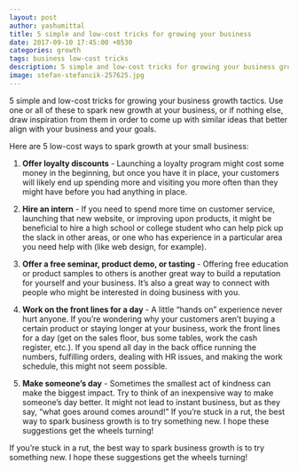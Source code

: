 ```yaml
---
layout: post
author: yashumittal
title: 5 simple and low-cost tricks for growing your business
date: 2017-09-10 17:45:00 +0530
categories: growth
tags: business low-cost tricks
description: 5 simple and low-cost tricks for growing your business growth tactics. Use one or all of these to spark new growth at your business.
image: stefan-stefancik-257625.jpg
---
```


5 simple and low-cost tricks for growing your business growth tactics. Use one or all of these to spark new growth at your business, or if nothing else, draw inspiration from them in order to come up with similar ideas that better align with your business and your goals.

Here are 5 low-cost ways to spark growth at your small business:

1. **Offer loyalty discounts** - Launching a loyalty program might cost some money in the beginning, but once you have it in place, your customers will likely end up spending more and visiting you more often than they might have before you had anything in place.

2. **Hire an intern** - If you need to spend more time on customer service, launching that new website, or improving upon products, it might be beneficial to hire a high school or college student who can help pick up the slack in other areas, or one who has experience in a particular area you need help with (like web design, for example).

3. **Offer a free seminar, product demo, or tasting** - Offering free education or product samples to others is another great way to build a reputation for yourself and your business. It’s also a great way to connect with people who might be interested in doing business with you.

4. **Work on the front lines for a day** - A little “hands on” experience never hurt anyone. If you’re wondering why your customers aren’t buying a certain product or staying longer at your business, work the front lines for a day (get on the sales floor, bus some tables, work the cash register, etc.). If you spend all day in the back office running the numbers, fulfilling orders, dealing with HR issues, and making the work schedule, this might not seem possible.

5. **Make someone’s day** - Sometimes the smallest act of kindness can make the biggest impact. Try to think of an inexpensive way to make someone’s day better. It might not lead to instant business, but as they say, “what goes around comes around!”
If you’re stuck in a rut, the best way to spark business growth is to try something new. I hope these suggestions get the wheels turning!

If you’re stuck in a rut, the best way to spark business growth is to try something new. I hope these suggestions get the wheels turning!

